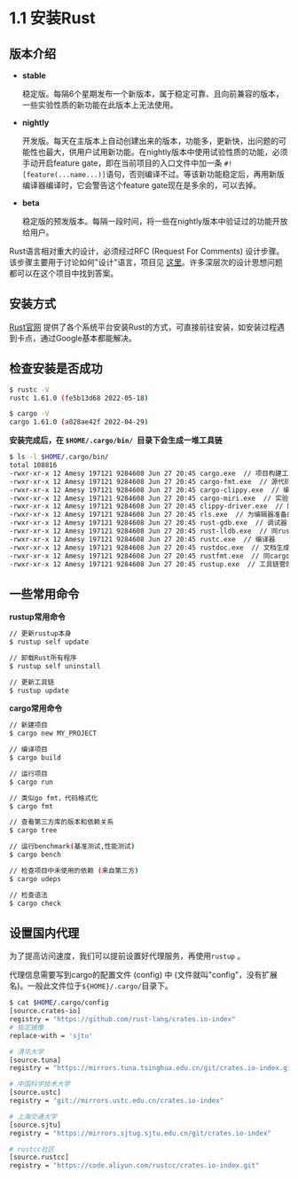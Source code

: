 # 1.1 安装Rust

## 版本介绍

- **stable** 

  稳定版。每隔6个星期发布一个新版本，属于稳定可靠、且向前兼容的版本，一些实验性质的新功能在此版本上无法使用。


- **nightly** 

  开发版。每天在主版本上自动创建出来的版本，功能多，更新快，出问题的可能性也最大，供用户试用新功能。在nightly版本中使用试验性质的功能，必须手动开启feature gate，即在当前项目的入口文件中加一条  `#![feature(...name...)]`语句，否则编译不过。等该新功能稳定后，再用新版编译器编译时，它会警告这个feature gate现在是多余的，可以去掉。    

- **beta** 

  稳定版的预发版本。每隔一段时间，将一些在nightly版本中验证过的功能开放给用户。

Rust语言相对重大的设计，必须经过RFC (Request For Comments) 设计步骤。该步骤主要用于讨论如何"设计"语言，项目见 [这里](https://github.com/rust-lang/rfcs)。许多深层次的设计思想问题都可以在这个项目中找到答案。

## 安装方式

[Rust官网](https://www.rust-lang.org/learn/get-started) 提供了各个系统平台安装Rust的方式，可直接前往安装，如安装过程遇到卡点，通过Google基本都能解决。

## 检查安装是否成功 

```bash
$ rustc -V
rustc 1.61.0 (fe5b13d68 2022-05-18)

$ cargo -V
cargo 1.61.0 (a028ae42f 2022-04-29)
```

**安装完成后，在 `$HOME/.cargo/bin/ `目录下会生成一堆工具链**

```bash
$ ls -l $HOME/.cargo/bin/
total 108816
-rwxr-xr-x 12 Amesy 197121 9284608 Jun 27 20:45 cargo.exe  // 项目构建工具和包管理器
-rwxr-xr-x 12 Amesy 197121 9284608 Jun 27 20:45 cargo-fmt.exe  // 源代码格式化工具
-rwxr-xr-x 12 Amesy 197121 9284608 Jun 27 20:45 cargo-clippy.exe  // 编译，提示错误，并提供可能的优化建议
-rwxr-xr-x 12 Amesy 197121 9284608 Jun 27 20:45 cargo-miri.exe  // 实验性的Rust解释器，用来检查未定义行为
-rwxr-xr-x 12 Amesy 197121 9284608 Jun 27 20:45 clippy-driver.exe  // 同cargo-clippy
-rwxr-xr-x 12 Amesy 197121 9284608 Jun 27 20:45 rls.exe  // 为编辑器准备的代码提示工具
-rwxr-xr-x 12 Amesy 197121 9284608 Jun 27 20:45 rust-gdb.exe  // 调试器
-rwxr-xr-x 12 Amesy 197121 9284608 Jun 27 20:45 rust-lldb.exe  // 同rust-gdb
-rwxr-xr-x 12 Amesy 197121 9284608 Jun 27 20:45 rustc.exe  // 编译器
-rwxr-xr-x 12 Amesy 197121 9284608 Jun 27 20:45 rustdoc.exe  // 文档生成器
-rwxr-xr-x 12 Amesy 197121 9284608 Jun 27 20:45 rustfmt.exe  // 同cargo-fmt
-rwxr-xr-x 12 Amesy 197121 9284608 Jun 27 20:45 rustup.exe  // 工具链管理器
```

## 一些常用命令

**rustup常用命令** 

```bash
// 更新rustup本身
$ rustup self update

// 卸载Rust所有程序
$ rustup self uninstall

// 更新工具链
$ rustup update
```

**cargo常用命令**

```bash
// 新建项目
$ cargo new MY_PROJECT

// 编译项目
$ cargo build

// 运行项目
$ cargo run 

// 类似go fmt，代码格式化
$ cargo fmt

// 查看第三方库的版本和依赖关系
$ cargo tree

// 运行benchmark(基准测试,性能测试)
$ cargo bench

// 检查项目中未使用的依赖 (来自第三方)
$ cargo udeps

// 检查语法
$ cargo check
```

## 设置国内代理

为了提高访问速度，我们可以提前设置好代理服务，再使用`rustup` 。

代理信息需要写到cargo的配置文件 (config) 中 (文件就叫"config"，没有扩展名)。一般此文件位于`${HOME}/.cargo/`目录下。

```bash
$ cat $HOME/.cargo/config
[source.crates-io]
registry = "https://github.com/rust-lang/crates.io-index"
# 指定镜像
replace-with = 'sjtu'

# 清华大学
[source.tuna]
registry = "https://mirrors.tuna.tsinghua.edu.cn/git/crates.io-index.git"

# 中国科学技术大学
[source.ustc]
registry = "git://mirrors.ustc.edu.cn/crates.io-index"

# 上海交通大学
[source.sjtu]
registry = "https://mirrors.sjtug.sjtu.edu.cn/git/crates.io-index"

# rustcc社区
[source.rustcc]
registry = "https://code.aliyun.com/rustcc/crates.io-index.git"
```

